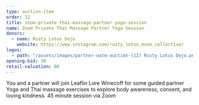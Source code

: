 ```yaml
---
type: auction-item
order: 12
title: zoom-private-thai-massage-partner-yoga-session
name: Zoom Private Thai Massage Partner Yoga Session
donors:
  - name: Rusty Lotus Dojo
    website: https://www.instagram.com/rusty_lotus_muse_collective/
logos:
  - path: "/assets/images/partner-watm-auction-(12) Rusty Lotus Dojo.png"
opening-bid: 30
retail-valuation: 60
---
```


You and a partner will join Leaflin Lore Winecoff for some guided partner Yoga and Thai massage exercises to explore body awareness, consent, and loving kindness. 45 minute session via Zoom
